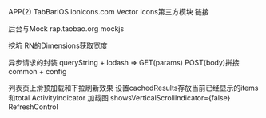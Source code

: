 APP(2)
  TabBarIOS 
  ionicons.com  Vector Icons第三方模块 链接

后台与Mock
  rap.taobao.org
  mockjs

挖坑
  RN的Dimensions获取宽度

异步请求的封装
  queryString + lodash => GET(params) POST(body)拼接
  common + config

列表页上滑预加载和下拉刷新效果
  设置cachedResults存放当前已经显示的items和total
  ActivityIndicator 加载图
  showsVerticalScrollIndicator={false}
  RefreshControl

